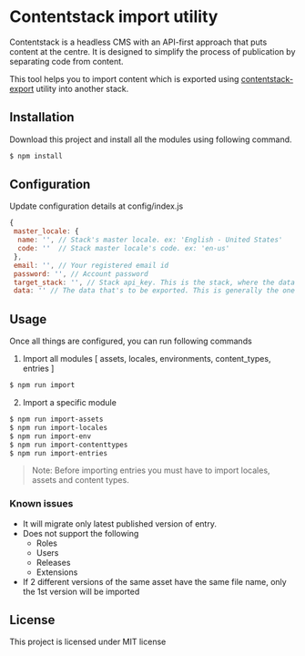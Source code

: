 # Contentstack import utility

Contentstack is a headless CMS with an API-first approach that puts content at the centre. It is designed to simplify the process of publication by separating code from content.

This tool helps you to import content which is exported using [contentstack-export](https://github.com/contentstack/contentstack-export) utility into another stack. 

## Installation
Download this project and install all the modules using following command.

```bash
$ npm install
```

## Configuration
Update configuration details at config/index.js

```js
{
 master_locale: {
  name: '', // Stack's master locale. ex: 'English - United States'
  code: ''  // Stack master locale's code. ex: 'en-us'
 },
 email: '', // Your registered email id
 password: '', // Account password
 target_stack: '', // Stack api_key. This is the stack, where the data will be imported
 data: '' // The data that's to be exported. This is generally the one exported via the contentstack-export utility. ex: '../contentstack-export/contents'. Kindly provide the relative path to the directory
```

## Usage
Once all things are configured, you can run following commands

1. Import all modules [ assets, locales, environments, content_types, entries ]
```bash
$ npm run import
```

2. Import a specific module
```bash
$ npm run import-assets
$ npm run import-locales
$ npm run import-env
$ npm run import-contenttypes
$ npm run import-entries
```
> Note: Before importing entries you must have to import locales, assets and content types.

### Known issues
* It will migrate only latest published version of entry.
* Does not support the following
  * Roles
  * Users
  * Releases
  * Extensions
* If 2 different versions of the same asset have the same file name, only the 1st version will be imported

## License
This project is licensed under MIT license
